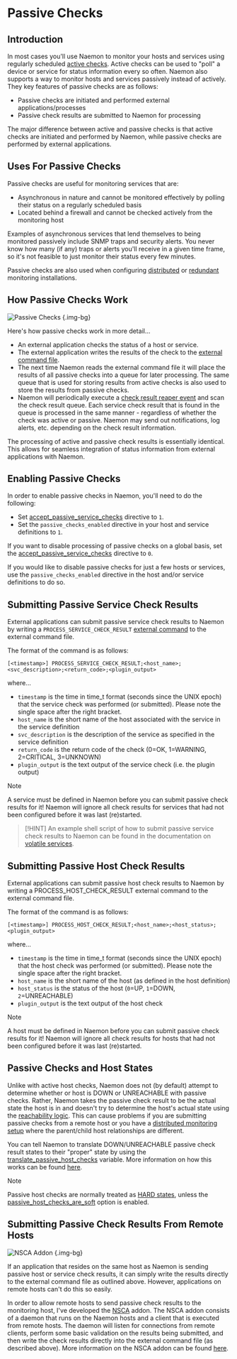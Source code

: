 # Passive Checks

## Introduction

In most cases you'll use Naemon to monitor your hosts and services using regularly scheduled [active checks](activechecks).  Active checks can be used to "poll" a device or service for status information every so often.  Naemon also supports a way to monitor hosts and services passively instead of actively.  They key features of passive checks are as follows:


- Passive checks are initiated and performed external applications/processes
- Passive check results are submitted to Naemon for processing

The major difference between active and passive checks is that active checks are initiated and performed by Naemon, while passive checks are performed by external applications.

## Uses For Passive Checks

Passive checks are useful for monitoring services that are:


- Asynchronous in nature and cannot be monitored effectively by polling their status on a regularly scheduled basis
- Located behind a firewall and cannot be checked actively from the monitoring host

Examples of asynchronous services that lend themselves to being monitored passively include SNMP traps and security alerts.  You never know how many (if any) traps or alerts you'll receive in a given time frame, so it's not feasible to just monitor their status every few minutes.

Passive checks are also used when configuring [distributed](distributed) or [redundant](redundancy) monitoring installations.

## How Passive Checks Work

![Passive Checks](/images/usersguide/svg/passivechecks.svg) {.img-bg}

Here's how passive checks work in more detail...


- An external application checks the status of a host or service.
- The external application writes the results of the check to the [external command file](configmain#command_file).
- The next time Naemon reads the external command file it will place the results of all passive checks into a queue for later processing.  The same queue that is used for storing results from active checks is also used to store the results from passive checks.
- Naemon will periodically execute a [check result reaper event](configmain#check_result_reaper_frequency) and scan the check result queue.  Each service check result that is found in the queue is processed in the same manner - regardless of whether the check was active or passive.  Naemon may send out notifications, log alerts, etc. depending on the check result information.

The processing of active and passive check results is essentially identical.  This allows for seamless integration of status information from external applications with Naemon.

## Enabling Passive Checks

In order to enable passive checks in Naemon, you'll need to do the following:

- Set [accept_passive_service_checks](configmain#accept_passive_service_checks) directive to `1`.
- Set the `passive_checks_enabled` directive in your host and service definitions to `1`.


If you want to disable processing of passive checks on a global basis, set the [accept_passive_service_checks](configmain#accept_passive_service_checks) directive to `0`.


If you would like to disable passive checks for just a few hosts or services, use the `passive_checks_enabled` directive in the host and/or service definitions to do so.


## Submitting Passive Service Check Results

External applications can submit passive service check results to Naemon by writing a `PROCESS_SERVICE_CHECK_RESULT` [external command](extcommands) to the external command file.

The format of the command is as follows:

```
[<timestamp>] PROCESS_SERVICE_CHECK_RESULT;<host_name>;<svc_description>;<return_code>;<plugin_output>
```

where...

- `timestamp` is the time in time_t format (seconds since the UNIX epoch) that the service check was performed (or submitted). Please note the single space after the right bracket.
- `host_name` is the short name of the host associated with the service in the service definition
- `svc_description` is the description of the service as specified in the service definition
- `return_code` is the return code of the check (0=OK, 1=WARNING, 2=CRITICAL, 3=UNKNOWN)
- `plugin_output` is the text output of the service check (i.e. the plugin output)

> [!NOTE]
> A service must be defined in Naemon before you can submit passive check results for it!  Naemon will ignore all check results for services that had not been configured before it was last (re)started.

> [!HINT]
> An example shell script of how to submit passive service check results to Naemon can be found in the documentation on [volatile services](volatileservices).



## Submitting Passive Host Check Results

External applications can submit passive host check results to Naemon by writing a PROCESS_HOST_CHECK_RESULT external command to the external command file.

The format of the command is as follows:

```
[<timestamp>] PROCESS_HOST_CHECK_RESULT;<host_name>;<host_status>;<plugin_output>
```

where...


- `timestamp` is the time in time_t format (seconds since the UNIX epoch) that the host check was performed (or submitted). Please note the single space after the right bracket.
- `host_name` is the short name of the host (as defined in the host definition)
- `host_status` is the status of the host (`0`=UP, `1`=DOWN, `2`=UNREACHABLE)
- `plugin_output` is the text output of the host check


> [!NOTE]
> A host must be defined in Naemon before you can submit passive check results for it!  Naemon will ignore all check results for hosts that had not been configured before it was last (re)started.



## Passive Checks and Host States

Unlike with active host checks, Naemon does not (by default) attempt to determine whether or host is DOWN or UNREACHABLE with passive checks.  Rather, Naemon takes the passive check result to be the actual state the host is in and doesn't try to determine the host's actual state using the [reachability logic](networkreachability).  This can cause problems if you are submitting passive checks from a remote host or you have a [distributed monitoring setup](distributed) where the parent/child host relationships are different.


You can tell Naemon to translate DOWN/UNREACHABLE passive check result states to their "proper" state by using the [translate_passive_host_checks](configmain#translate_passive_host_checks) variable.  More information on how this works can be found [here](passivestatetranslation).


> [!NOTE]
> Passive host checks are normally treated as [HARD states](statetypes), unless the [passive_host_checks_are_soft](configmain#passive_host_checks_are_soft) option is enabled.

## Submitting Passive Check Results From Remote Hosts

![NSCA Addon](/images/usersguide/svg/nsca.svg) {.img-bg}


If an application that resides on the same host as Naemon is sending passive host or service check results, it can simply write the results directly to the external command file as outlined above.  However, applications on remote hosts can't do this so easily.

In order to allow remote hosts to send passive check results to the monitoring host, I've developed the [NSCA](addons.#nsca) addon.  The NSCA addon consists of a daemon that runs on the Naemon hosts and a client that is executed from remote hosts.  The daemon will listen for connections from remote clients, perform some basic validation on the results being submitted, and then write the check results directly into the external command file (as described above).  More information on the NSCA addon can be found [here](addons.#nsca).
